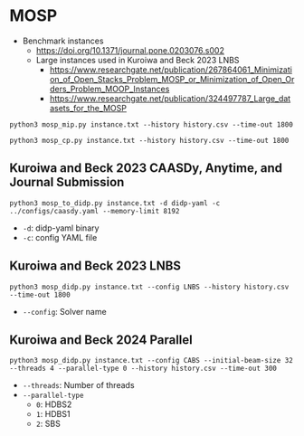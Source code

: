 # MOSP

- Benchmark instances
  - https://doi.org/10.1371/journal.pone.0203076.s002
  - Large instances used in Kuroiwa and Beck 2023 LNBS
    - https://www.researchgate.net/publication/267864061_Minimization_of_Open_Stacks_Problem_MOSP_or_Minimization_of_Open_Orders_Problem_MOOP_Instances
    - https://www.researchgate.net/publication/324497787_Large_datasets_for_the_MOSP

```python3
python3 mosp_mip.py instance.txt --history history.csv --time-out 1800
```

```python3
python3 mosp_cp.py instance.txt --history history.csv --time-out 1800
```

## Kuroiwa and Beck 2023 CAASDy, Anytime, and Journal Submission

```python3
python3 mosp_to_didp.py instance.txt -d didp-yaml -c ../configs/caasdy.yaml --memory-limit 8192
```

- `-d`: didp-yaml binary
- `-c`: config YAML file

## Kuroiwa and Beck 2023 LNBS

```python3
python3 mosp_didp.py instance.txt --config LNBS --history history.csv --time-out 1800
```

- `--config`: Solver name

## Kuroiwa and Beck 2024 Parallel

```python3
python3 mosp_didp.py instance.txt --config CABS --initial-beam-size 32 --threads 4 --parallel-type 0 --history history.csv --time-out 300
```

- `--threads`: Number of threads
- `--parallel-type`
  - `0`: HDBS2
  - `1`: HDBS1
  - `2`: SBS
